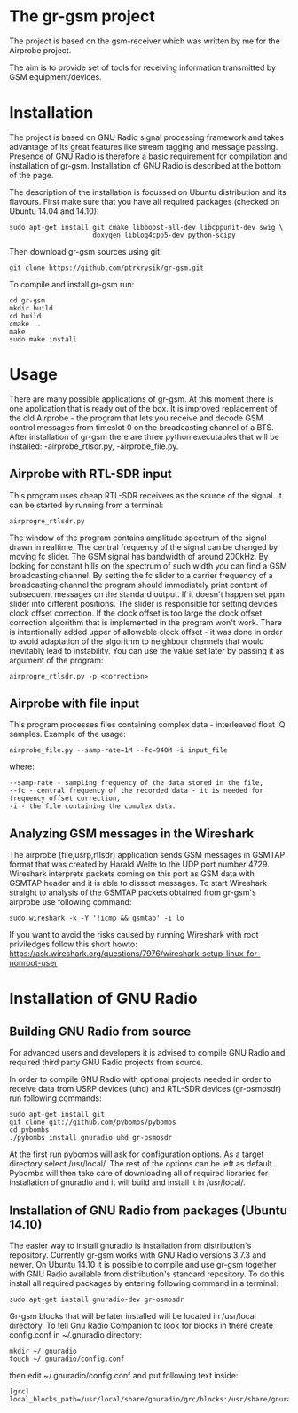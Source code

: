 The gr-gsm project
==================
The project is based on the gsm-receiver which was written by me for the Airprobe project.

The aim is to provide set of tools for receiving information transmitted by GSM equipment/devices.

Installation
============
The project is based on GNU Radio signal processing framework and takes advantage of its great features like stream tagging and message passing.
Presence of GNU Radio is therefore a basic requirement for compilation and installation of gr-gsm. Installation of GNU Radio is described at the bottom of the page.

The description of the installation is focussed on Ubuntu distribution and its flavours.
First make sure that you have all required packages (checked on Ubuntu 14.04 and 14.10):
```
sudo apt-get install git cmake libboost-all-dev libcppunit-dev swig \
                     doxygen liblog4cpp5-dev python-scipy
```
Then download gr-gsm sources using git:
```
git clone https://github.com/ptrkrysik/gr-gsm.git
```

To compile and install gr-gsm run:
```
cd gr-gsm
mkdir build
cd build
cmake ..
make
sudo make install
```

Usage
=====
There are many possible applications of gr-gsm. At this moment there is one application that is ready out of the box. It is improved replacement of the old Airprobe - the program that lets you receive and decode GSM control messages from timeslot 0 on the broadcasting channel of a BTS. After installation of gr-gsm there are three python executables that will be installed:
-airprobe_rtlsdr.py,
-airprobe_file.py.

Airprobe with RTL-SDR input
---------------
This program uses cheap RTL-SDR receivers as the source of the signal. It can be started by running from a terminal:
```
airprogre_rtlsdr.py
```
The window of the program contains amplitude spectrum of the signal drawn in realtime. The central frequency of the signal can be changed by moving fc slider. The GSM signal has bandwidth of around 200kHz. By looking for constant hills on the spectrum of such width you can find a GSM broadcasting channel. By setting the fc slider to a carrier frequency of a broadcasting channel the program should immediately print content of subsequent messages on the standard output. If it doesn't happen set ppm slider into different positions. The slider is responsible for setting devices clock offset correction. If the clock offset is too large the clock offset correction algorithm that is implemented in the program won't work. There is intentionally added upper of allowable clock offset - it was done in order to avoid adaptation of the algorithm to neighbour channels that would inevitably lead to instability. You can use the value set later by passing it as argument of the program:
```
airprogre_rtlsdr.py -p <correction>
```

Airprobe with file input
-------------
This program processes files containing complex data - interleaved float IQ samples.
Example of the usage:
```
airprobe_file.py --samp-rate=1M --fc=940M -i input_file 
```
where:
```
--samp-rate - sampling frequency of the data stored in the file,
--fc - central frequency of the recorded data - it is needed for frequency offset correction,
-i - the file containing the complex data.
```

Analyzing GSM messages in the Wireshark
-------------------------------------------
The airprobe (file,usrp,rtlsdr) application sends GSM messages in GSMTAP format that was created by Harald Welte to the UDP port number 4729. Wireshark interprets packets coming on this port as GSM data with GSMTAP header and it is able to dissect messages.
To start Wireshark straight to analysis of the GSMTAP packets obtained from gr-gsm's airprobe use following command:
```
sudo wireshark -k -Y '!icmp && gsmtap' -i lo
````
If you want to avoid the risks caused by running Wireshark with root priviledges follow this short howto:
https://ask.wireshark.org/questions/7976/wireshark-setup-linux-for-nonroot-user

Installation of GNU Radio
=========================

Building GNU Radio from source
------------------------------
For advanced users and developers it is advised to compile GNU Radio and required third party GNU Radio projects from source.

In order to compile GNU Radio with optional projects needed in order to receive data from USRP devices (uhd) and RTL-SDR devices (gr-osmosdr) run following commands:

```
sudo apt-get install git
git clone git://github.com/pybombs/pybombs
cd pybombs
./pybombs install gnuradio uhd gr-osmosdr
```

At the first run pybombs will ask for configuration options. As a target directory select /usr/local/. The rest of the options can be left as default.
Pybombs will then take care of downloading all of required libraries for installation of gnuradio and it will build and install it in /usr/local/.


Installation of GNU Radio from packages (Ubuntu 14.10)
------------------------------------------------------
The easier way to install gnuradio is installation from distribution's repository. Currently gr-gsm works with GNU Radio versions 3.7.3 and newer. On Ubuntu 14.10 it is possible to compile and use gr-gsm together with GNU Radio available from distribution's standard repository.
To do this install all required packages by entering following command in a terminal:

```
sudo apt-get install gnuradio-dev gr-osmosdr
```

Gr-gsm blocks that will be later installed will be located in /usr/local directory. To tell Gnu Radio Companion to look for blocks in there create config.conf in ~/.gnuradio directory:
```
mkdir ~/.gnuradio
touch ~/.gnuradio/config.conf
```

then edit ~/.gnuradio/config.conf and put following text inside:
```
[grc]
local_blocks_path=/usr/local/share/gnuradio/grc/blocks:/usr/share/gnuradio/grc/blocks
```

